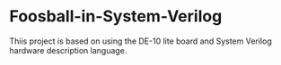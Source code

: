 # Foosball-in-System-Verilog
 Thiis project is based on using the DE-10 lite board and System Verilog hardware description language.
